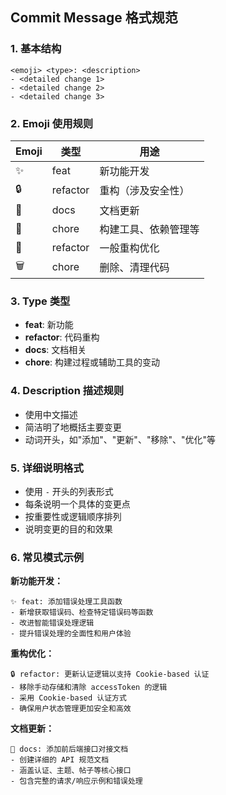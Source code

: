 ## Commit Message 格式规范

### 1. 基本结构
```
<emoji> <type>: <description>
- <detailed change 1>
- <detailed change 2>
- <detailed change 3>
```

### 2. Emoji 使用规则

| Emoji | 类型 | 用途 |
|-------|------|------|
| ✨ | feat | 新功能开发 |
| 🔒 | refactor | 重构（涉及安全性） |
| 📝 | docs | 文档更新 |
| 🐳 | chore | 构建工具、依赖管理等 |
| 🦄 | refactor | 一般重构优化 |
| 🗑️ | chore | 删除、清理代码 |

### 3. Type 类型

- **feat**: 新功能
- **refactor**: 代码重构
- **docs**: 文档相关
- **chore**: 构建过程或辅助工具的变动

### 4. Description 描述规则

- 使用中文描述
- 简洁明了地概括主要变更
- 动词开头，如"添加"、"更新"、"移除"、"优化"等

### 5. 详细说明格式

- 使用 `-` 开头的列表形式
- 每条说明一个具体的变更点
- 按重要性或逻辑顺序排列
- 说明变更的目的和效果

### 6. 常见模式示例

**新功能开发：**
```
✨ feat: 添加错误处理工具函数
- 新增获取错误码、检查特定错误码等函数
- 改进智能错误处理逻辑
- 提升错误处理的全面性和用户体验
```

**重构优化：**
```
🔒 refactor: 更新认证逻辑以支持 Cookie-based 认证
- 移除手动存储和清除 accessToken 的逻辑
- 采用 Cookie-based 认证方式
- 确保用户状态管理更加安全和高效
```

**文档更新：**
```
📝 docs: 添加前后端接口对接文档
- 创建详细的 API 规范文档
- 涵盖认证、主题、帖子等核心接口
- 包含完整的请求/响应示例和错误处理
```